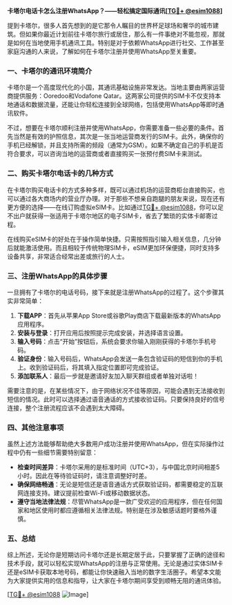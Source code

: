 **卡塔尔电话卡怎么注册WhatsApp？——轻松搞定国际通讯[[TG💪+ @esim1088](https://t.me/s/esim1088)]**

提到卡塔尔，很多人首先想到的是它那令人瞩目的世界杯足球场和奢华的城市建筑。但如果你最近计划前往卡塔尔旅行或居住，那么有一件事绝对不能忽视，那就是如何在当地使用手机通讯工具。特别是对于依赖WhatsApp进行社交、工作甚至家庭沟通的人来说，了解如何在卡塔尔注册并使用WhatsApp至关重要。

### 一、卡塔尔的通讯环境简介

卡塔尔是一个高度现代化的小国，其通讯基础设施非常发达。当地主要由两家运营商提供服务：Ooredoo和Vodafone Qatar。这两家公司提供的SIM卡不仅支持本地通话和数据流量，还能让你轻松连接到全球网络，包括使用WhatsApp等即时通讯软件。

不过，想要在卡塔尔顺利注册并使用WhatsApp，你需要准备一些必要的条件。首先当然是有效的护照信息，其次是一张当地运营商发行的SIM卡。此外，确保你的手机已经解锁，并且支持所需的频段（通常为GSM）。如果不确定自己的手机是否符合要求，可以咨询当地的运营商或者直接购买一张预付费SIM卡来测试。

### 二、购买卡塔尔电话卡的几种方式

在卡塔尔购买电话卡的方式多种多样，既可以通过机场的运营商柜台直接购买，也可以通过各大商场内的营业厅办理。对于那些不想亲自跑腿的朋友来说，现在还有更方便的选择——在线订购虚拟eSIM卡。比如通过[TG💪+ @esim1088](https://t.me/s/esim1088)，你可以足不出户就获得一张适用于卡塔尔地区的电子SIM卡，省去了繁琐的实体卡邮寄过程。

在线购买eSIM卡的好处在于操作简单快捷。只需按照指引输入相关信息，几分钟后就能激活使用。而且相较于传统物理SIM卡，eSIM更加环保便捷，同时支持多设备共享，非常适合经常出差或旅行的人士。

### 三、注册WhatsApp的具体步骤

一旦拥有了卡塔尔的电话号码，接下来就是注册WhatsApp的过程了。这个步骤其实非常简单：

1. **下载APP**：首先从苹果App Store或谷歌Play商店下载最新版本的WhatsApp应用程序。
2. **安装与登录**：打开应用后按照提示完成安装，并选择语言设置。
3. **输入号码**：点击“开始”按钮后，系统会要求你输入刚刚获得的卡塔尔手机号码。
4. **验证身份**：输入号码后，WhatsApp会发送一条包含验证码的短信到你的手机上。收到验证码后，将其填入指定位置即可完成验证。
5. **添加联系人**：最后一步就是邀请好友加入聊天群组或者单独对话啦！

需要注意的是，在某些情况下，由于网络状况不佳等原因，可能会遇到无法接收到短信的情况。此时可以选择通过语音通话的方式接收验证码。只要保持良好的信号连接，整个注册流程应该不会遇到太大障碍。

### 四、其他注意事项

虽然上述方法能够帮助绝大多数用户成功注册并使用WhatsApp，但在实际操作过程中仍有一些细节需要特别留意：

- **检查时间差异**：卡塔尔采用的是标准时间（UTC+3），与中国北京时间相差5小时。因此在等待验证码时，请注意调整好时差。
- **确保网络畅通**：无论是短信还是语音通话方式获取验证码，都需要稳定的互联网连接支持。建议提前检查Wi-Fi或移动数据状态。
- **遵守当地法律法规**：尽管WhatsApp是一款广受欢迎的应用程序，但在任何国家和地区使用时都应遵循相关法律法规。特别是在涉及敏感话题时要格外谨慎。

### 五、总结

综上所述，无论你是短期访问卡塔尔还是长期定居于此，只要掌握了正确的途径和技术手段，就可以轻松实现WhatsApp的注册与正常使用。无论是通过实体SIM卡还是eSIM卡获取本地号码，都能让你快速融入当地的数字生活圈子。希望本文能为大家提供实用的信息和指导，让大家在卡塔尔期间享受到顺畅无阻的通讯体验。

[[TG💪+ @esim1088](https://t.me/s/esim1088) ![Image](https://i.postimg.cc/4NQfJmqS/Snipaste-2025-05-13-00-14-12.png)]